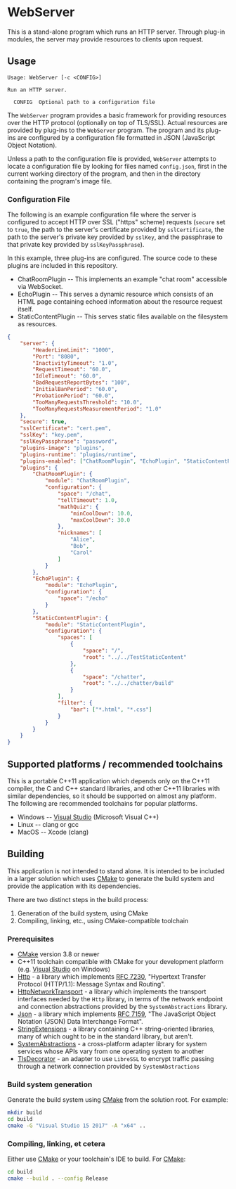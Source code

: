 # WebServer

This is a stand-alone program which runs an HTTP server.  Through plug-in
modules, the server may provide resources to clients upon request.

## Usage

    Usage: WebServer [-c <CONFIG>]

    Run an HTTP server.

      CONFIG  Optional path to a configuration file

The `WebServer` program provides a basic framework for providing resources over
the HTTP protocol (optionally on top of TLS/SSL).  Actual resources are
provided by plug-ins to the `WebServer` program.  The program and its plug-ins
are configured by a configuration file formatted in JSON (JavaScript Object
Notation).

Unless a path to the configuration file is provided, `WebServer` attempts to
locate a configuration file by looking for files named `config.json`, first in
the current working directory of the program, and then in the directory
containing the program's image file.

### Configuration File

The following is an example configuration file where the server is configured
to accept HTTP over SSL ("https" scheme) requests (`secure` set to `true`,
the path to the server's certificate provided by `sslCertificate`, the
path to the server's private key provided by `sslKey`, and the passphrase
to that private key provided by `sslKeyPassphrase`).

In this example, three plug-ins are configured.  The source code to these
plugins are included in this repository.

* ChatRoomPlugin -- This implements an example "chat room" accessible via
  WebSocket.
* EchoPlugin -- This serves a dynamic resource which consists of an HTML page
  containing echoed information about the resource request itself.
* StaticContentPlugin -- This serves static files available on the filesystem
  as resources.

```json
{
    "server": {
        "HeaderLineLimit": "1000",
        "Port": "8080",
        "InactivityTimeout": "1.0",
        "RequestTimeout": "60.0",
        "IdleTimeout": "60.0",
        "BadRequestReportBytes": "100",
        "InitialBanPeriod": "60.0",
        "ProbationPeriod": "60.0",
        "TooManyRequestsThreshold": "10.0",
        "TooManyRequestsMeasurementPeriod": "1.0"
    },
    "secure": true,
    "sslCertificate": "cert.pem",
    "sslKey": "key.pem",
    "sslKeyPassphrase": "password",
    "plugins-image": "plugins",
    "plugins-runtime": "plugins/runtime",
    "plugins-enabled": ["ChatRoomPlugin", "EchoPlugin", "StaticContentPlugin"],
    "plugins": {
        "ChatRoomPlugin": {
            "module": "ChatRoomPlugin",
            "configuration": {
                "space": "/chat",
                "tellTimeout": 1.0,
                "mathQuiz": {
                    "minCoolDown": 10.0,
                    "maxCoolDown": 30.0
                },
                "nicknames": [
                    "Alice",
                    "Bob",
                    "Carol"
                ]
            }
        },
        "EchoPlugin": {
            "module": "EchoPlugin",
            "configuration": {
                "space": "/echo"
            }
        },
        "StaticContentPlugin": {
            "module": "StaticContentPlugin",
            "configuration": {
                "spaces": [
                    {
                        "space": "/",
                        "root": "../../TestStaticContent"
                    },
                    {
                        "space": "/chatter",
                        "root": "../../chatter/build"
                    }
                ],
                "filter": {
                    "bar": ["*.html", "*.css"]
                }
            }
        }
    }
}
```

## Supported platforms / recommended toolchains

This is a portable C++11 application which depends only on the C++11 compiler,
the C and C++ standard libraries, and other C++11 libraries with similar
dependencies, so it should be supported on almost any platform.  The following
are recommended toolchains for popular platforms.

* Windows -- [Visual Studio](https://www.visualstudio.com/) (Microsoft Visual
  C++)
* Linux -- clang or gcc
* MacOS -- Xcode (clang)

## Building

This application is not intended to stand alone.  It is intended to be included
in a larger solution which uses [CMake](https://cmake.org/) to generate the
build system and provide the application with its dependencies.

There are two distinct steps in the build process:

1. Generation of the build system, using CMake
2. Compiling, linking, etc., using CMake-compatible toolchain

### Prerequisites

* [CMake](https://cmake.org/) version 3.8 or newer
* C++11 toolchain compatible with CMake for your development platform (e.g.
  [Visual Studio](https://www.visualstudio.com/) on Windows)
* [Http](https://github.com/rhymu8354/Http.git) - a library which implements
  [RFC 7230](https://tools.ietf.org/html/rfc7230), "Hypertext Transfer Protocol
  (HTTP/1.1): Message Syntax and Routing".
* [HttpNetworkTransport](https://github.com/rhymu8354/HttpNetworkTransport.git) -
  a library which implements the transport interfaces needed by the `Http`
  library, in terms of the network endpoint and connection abstractions
  provided by the `SystemAbstractions` library.
* [Json](https://github.com/rhymu8354/Json.git) - a library which implements
  [RFC 7159](https://tools.ietf.org/html/rfc7159), "The JavaScript Object
  Notation (JSON) Data Interchange Format".
* [StringExtensions](https://github.com/rhymu8354/StringExtensions.git) - a
  library containing C++ string-oriented libraries, many of which ought to be
  in the standard library, but aren't.
* [SystemAbstractions](https://github.com/rhymu8354/SystemAbstractions.git) - a
  cross-platform adapter library for system services whose APIs vary from one
  operating system to another
* [TlsDecorator](https://github.com/rhymu8354/TlsDecorator.git) - an adapter to
  use `LibreSSL` to encrypt traffic passing through a network connection
  provided by `SystemAbstractions`

### Build system generation

Generate the build system using [CMake](https://cmake.org/) from the solution
root.  For example:

```bash
mkdir build
cd build
cmake -G "Visual Studio 15 2017" -A "x64" ..
```

### Compiling, linking, et cetera

Either use [CMake](https://cmake.org/) or your toolchain's IDE to build.
For [CMake](https://cmake.org/):

```bash
cd build
cmake --build . --config Release
```
